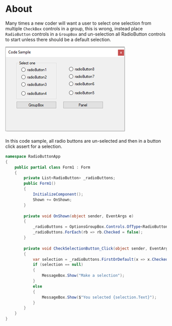 ﻿# About

Many times a new coder will want a user to select one selection from multiple `CheckBox` controls in a group, this is wrong, instead place `RadioButton` controls in a `GroupBox` and un-selection all RadioButton controls to start unless there should be a default selection.

![image](assets/screenShot.png)

In this code sample, all radio buttons are un-selected and then in a button click assert for a selection.

```csharp
namespace RadioButtonApp
{
    public partial class Form1 : Form
    {
        private List<RadioButton> _radioButtons;
        public Form1()
        {
            InitializeComponent();
            Shown += OnShown;
        }

        private void OnShown(object sender, EventArgs e)
        {
            _radioButtons = OptionsGroupBox.Controls.OfType<RadioButton>().ToList();
            _radioButtons.ForEach(rb => rb.Checked = false);
        }

        private void CheckSelectionButton_Click(object sender, EventArgs e)
        {
            var selection = _radioButtons.FirstOrDefault(x => x.Checked);
            if (selection == null)
            {
                MessageBox.Show("Make a selection");
            }
            else
            {
                MessageBox.Show($"You selected {selection.Text}");
            }
        }
    }
}

```